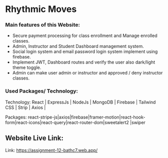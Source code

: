 
<h1>Rhythmic Moves</h1>
<h3>Main features of this Website:</h3>

<ul>
  <li>Secure payment processing for class enrollment and Manage enrolled classes.</li>
  <li>Admin, Instructor and Student Dashboard management system.</li>
  <li>Social login system and email password login system implement using firebase.</li>
  <li>Implement JWT, Dashboard routes and verify the user also dark/light theme toggle.</li>
  <li>Admin can make user admin or instructor and approved / deny instructor classes.</li>
</ul>

<h3>Used Packages/ Technology:</h3>
<p>Technology: React | ExpressJs | NodeJs | MongoDB | Firebase | Tailwind CSS | Strip | Axios | </p>
<p>Packages: react-stripe-js|axios|firebase|framer-motion|react-hook-form|react-icons|react-query|react-router-dom|sweetalert2
|swiper </p>


<h2>Website Live Link:</h2>
<p>Link: <a href="https://assignment-12-bathc7.web.app/" target="_blank">https://assignment-12-bathc7.web.app/</a> </p>